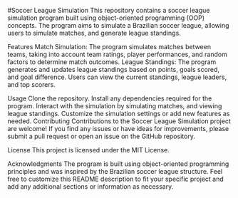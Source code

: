 #Soccer League Simulation
This repository contains a soccer league simulation program built using object-oriented programming (OOP) concepts. The program aims to simulate a Brazilian soccer league, allowing users to simulate matches, and generate league standings.

Features
Match Simulation: The program simulates matches between teams, taking into account team ratings, player performances, and random factors to determine match outcomes.
League Standings: The program generates and updates league standings based on points, goals scored, and goal difference. Users can view the current standings, league leaders, and top scorers.

Usage
Clone the repository.
Install any dependencies required for the program.
Interact with the simulation by  simulating matches, and viewing league standings.
Customize the simulation settings or add new features as needed.
Contributing
Contributions to the Soccer League Simulation project are welcome! If you find any issues or have ideas for improvements, please submit a pull request or open an issue on the GitHub repository.

License
This project is licensed under the MIT License.

Acknowledgments
The program is built using object-oriented programming principles and was inspired by the Brazilian soccer league structure.
Feel free to customize this README description to fit your specific project and add any additional sections or information as necessary.